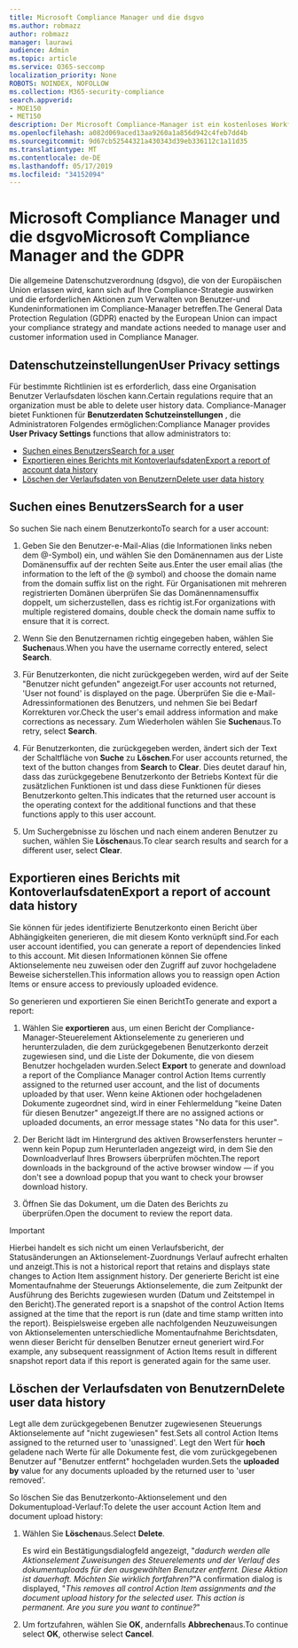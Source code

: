 ```yaml
---
title: Microsoft Compliance Manager und die dsgvo
ms.author: robmazz
author: robmazz
manager: laurawi
audience: Admin
ms.topic: article
ms.service: O365-seccomp
localization_priority: None
ROBOTS: NOINDEX, NOFOLLOW
ms.collection: M365-security-compliance
search.appverid:
- MOE150
- MET150
description: Der Microsoft Compliance-Manager ist ein kostenloses Workflow basiertes Risiko Bewertungstool im Microsoft-Dienst Vertrauensstellungs Portal. Mit dem Compliance-Manager können Sie behördliche Compliance-Aktivitäten im Zusammenhang mit Microsoft Cloud Services nachverfolgen, zuweisen und überprüfen.
ms.openlocfilehash: a082d069aced13aa9260a1a856d942c4feb7dd4b
ms.sourcegitcommit: 9d67cb52544321a430343d39eb336112c1a11d35
ms.translationtype: MT
ms.contentlocale: de-DE
ms.lasthandoff: 05/17/2019
ms.locfileid: "34152094"
---
```

# <a name="microsoft-compliance-manager-and-the-gdpr"></a><span data-ttu-id="cf93d-104">Microsoft Compliance Manager und die dsgvo</span><span class="sxs-lookup"><span data-stu-id="cf93d-104">Microsoft Compliance Manager and the GDPR</span></span>

<span data-ttu-id="cf93d-105">Die allgemeine Datenschutzverordnung (dsgvo), die von der Europäischen Union erlassen wird, kann sich auf Ihre Compliance-Strategie auswirken und die erforderlichen Aktionen zum Verwalten von Benutzer-und Kundeninformationen im Compliance-Manager betreffen.</span><span class="sxs-lookup"><span data-stu-id="cf93d-105">The General Data Protection Regulation (GDPR) enacted by the European Union can impact your compliance strategy and mandate actions needed to manage user and customer information used in Compliance Manager.</span></span>

## <a name="user-privacy-settings"></a><span data-ttu-id="cf93d-106">Datenschutzeinstellungen</span><span class="sxs-lookup"><span data-stu-id="cf93d-106">User Privacy settings</span></span>

<span data-ttu-id="cf93d-107">Für bestimmte Richtlinien ist es erforderlich, dass eine Organisation Benutzer Verlaufsdaten löschen kann.</span><span class="sxs-lookup"><span data-stu-id="cf93d-107">Certain regulations require that an organization must be able to delete user history data.</span></span> <span data-ttu-id="cf93d-108">Compliance-Manager bietet Funktionen für **Benutzerdaten Schutzeinstellungen** , die Administratoren Folgendes ermöglichen:</span><span class="sxs-lookup"><span data-stu-id="cf93d-108">Compliance Manager provides **User Privacy Settings** functions that allow administrators to:</span></span>
  
- [<span data-ttu-id="cf93d-109">Suchen eines Benutzers</span><span class="sxs-lookup"><span data-stu-id="cf93d-109">Search for a user</span></span>](#search-for-a-user)
- [<span data-ttu-id="cf93d-110">Exportieren eines Berichts mit Kontoverlaufsdaten</span><span class="sxs-lookup"><span data-stu-id="cf93d-110">Export a report of account data history</span></span>](#export-a-report-of-account-data-history)
- [<span data-ttu-id="cf93d-111">Löschen der Verlaufsdaten von Benutzern</span><span class="sxs-lookup"><span data-stu-id="cf93d-111">Delete user data history</span></span>](#delete-user-data-history)
  
## <a name="search-for-a-user"></a><span data-ttu-id="cf93d-112">Suchen eines Benutzers</span><span class="sxs-lookup"><span data-stu-id="cf93d-112">Search for a user</span></span>

<span data-ttu-id="cf93d-113">So suchen Sie nach einem Benutzerkonto</span><span class="sxs-lookup"><span data-stu-id="cf93d-113">To search for a user account:</span></span>
  
1. <span data-ttu-id="cf93d-114">Geben Sie den Benutzer-e-Mail-Alias (die Informationen links neben dem @-Symbol) ein, und wählen Sie den Domänennamen aus der Liste Domänensuffix auf der rechten Seite aus.</span><span class="sxs-lookup"><span data-stu-id="cf93d-114">Enter the user email alias (the information to the left of the @ symbol) and choose the domain name from the  domain suffix list on the right.</span></span> <span data-ttu-id="cf93d-115">Für Organisationen mit mehreren registrierten Domänen überprüfen Sie das Domänennamensuffix doppelt, um sicherzustellen, dass es richtig ist.</span><span class="sxs-lookup"><span data-stu-id="cf93d-115">For organizations with multiple registered domains, double check the domain name suffix to ensure that it is correct.</span></span>

2. <span data-ttu-id="cf93d-116">Wenn Sie den Benutzernamen richtig eingegeben haben, wählen Sie **Suchen**aus.</span><span class="sxs-lookup"><span data-stu-id="cf93d-116">When you have the username correctly entered, select **Search**.</span></span>

3. <span data-ttu-id="cf93d-117">Für Benutzerkonten, die nicht zurückgegeben werden, wird auf der Seite "Benutzer nicht gefunden" angezeigt.</span><span class="sxs-lookup"><span data-stu-id="cf93d-117">For user accounts not returned, 'User not found' is displayed on the page.</span></span> <span data-ttu-id="cf93d-118">Überprüfen Sie die e-Mail-Adressinformationen des Benutzers, und nehmen Sie bei Bedarf Korrekturen vor.</span><span class="sxs-lookup"><span data-stu-id="cf93d-118">Check the user's email address information and make corrections as necessary.</span></span> <span data-ttu-id="cf93d-119">Zum Wiederholen wählen Sie **Suchen**aus.</span><span class="sxs-lookup"><span data-stu-id="cf93d-119">To retry, select **Search**.</span></span>

4. <span data-ttu-id="cf93d-120">Für Benutzerkonten, die zurückgegeben werden, ändert sich der Text der Schaltfläche von **Suche** zu **Löschen**.</span><span class="sxs-lookup"><span data-stu-id="cf93d-120">For user accounts returned, the text of the button changes from **Search** to **Clear**.</span></span> <span data-ttu-id="cf93d-121">Dies deutet darauf hin, dass das zurückgegebene Benutzerkonto der Betriebs Kontext für die zusätzlichen Funktionen ist und dass diese Funktionen für dieses Benutzerkonto gelten.</span><span class="sxs-lookup"><span data-stu-id="cf93d-121">This indicates that the returned user account is the operating context for the additional functions and that these functions apply to this user account.</span></span>

5. <span data-ttu-id="cf93d-122">Um Suchergebnisse zu löschen und nach einem anderen Benutzer zu suchen, wählen Sie **Löschen**aus.</span><span class="sxs-lookup"><span data-stu-id="cf93d-122">To clear search results and search for a different user, select **Clear**.</span></span>

## <a name="export-a-report-of-account-data-history"></a><span data-ttu-id="cf93d-123">Exportieren eines Berichts mit Kontoverlaufsdaten</span><span class="sxs-lookup"><span data-stu-id="cf93d-123">Export a report of account data history</span></span>

<span data-ttu-id="cf93d-124">Sie können für jedes identifizierte Benutzerkonto einen Bericht über Abhängigkeiten generieren, die mit diesem Konto verknüpft sind.</span><span class="sxs-lookup"><span data-stu-id="cf93d-124">For each user account identified, you can generate a report of dependencies linked to this account.</span></span> <span data-ttu-id="cf93d-125">Mit diesen Informationen können Sie offene Aktionselemente neu zuweisen oder den Zugriff auf zuvor hochgeladene Beweise sicherstellen.</span><span class="sxs-lookup"><span data-stu-id="cf93d-125">This information allows you to reassign open Action Items or ensure access to previously uploaded evidence.</span></span>
  
 <span data-ttu-id="cf93d-126">So generieren und exportieren Sie einen Bericht</span><span class="sxs-lookup"><span data-stu-id="cf93d-126">To generate and export a report:</span></span>
  
1. <span data-ttu-id="cf93d-127">Wählen Sie **exportieren** aus, um einen Bericht der Compliance-Manager-Steuerelement Aktionselemente zu generieren und herunterzuladen, die dem zurückgegebenen Benutzerkonto derzeit zugewiesen sind, und die Liste der Dokumente, die von diesem Benutzer hochgeladen wurden.</span><span class="sxs-lookup"><span data-stu-id="cf93d-127">Select **Export** to generate and download a report of the Compliance Manager control Action Items currently assigned to the returned user account, and the list of documents uploaded by that user.</span></span> <span data-ttu-id="cf93d-128">Wenn keine Aktionen oder hochgeladenen Dokumente zugeordnet sind, wird in einer Fehlermeldung "keine Daten für diesen Benutzer" angezeigt.</span><span class="sxs-lookup"><span data-stu-id="cf93d-128">If there are no assigned actions or uploaded documents, an error message states "No data for this user".</span></span>

2. <span data-ttu-id="cf93d-129">Der Bericht lädt im Hintergrund des aktiven Browserfensters herunter – wenn kein Popup zum Herunterladen angezeigt wird, in dem Sie den Downloadverlauf Ihres Browsers überprüfen möchten.</span><span class="sxs-lookup"><span data-stu-id="cf93d-129">The report downloads in the background of the active browser window — if you don't see a download popup that you want to check your browser download history.</span></span>

3. <span data-ttu-id="cf93d-130">Öffnen Sie das Dokument, um die Daten des Berichts zu überprüfen.</span><span class="sxs-lookup"><span data-stu-id="cf93d-130">Open the document to review the report data.</span></span>

> [!IMPORTANT]
> <span data-ttu-id="cf93d-131">Hierbei handelt es sich nicht um einen Verlaufsbericht, der Statusänderungen an Aktionselement-Zuordnungs Verlauf aufrecht erhalten und anzeigt.</span><span class="sxs-lookup"><span data-stu-id="cf93d-131">This is not a historical report that retains and displays state changes to Action Item assignment history.</span></span> <span data-ttu-id="cf93d-132">Der generierte Bericht ist eine Momentaufnahme der Steuerungs Aktionselemente, die zum Zeitpunkt der Ausführung des Berichts zugewiesen wurden (Datum und Zeitstempel in den Bericht).</span><span class="sxs-lookup"><span data-stu-id="cf93d-132">The generated report is a snapshot of the control Action Items assigned at the time that the report is run (date and time stamp written into the report).</span></span> <span data-ttu-id="cf93d-133">Beispielsweise ergeben alle nachfolgenden Neuzuweisungen von Aktionselementen unterschiedliche Momentaufnahme Berichtsdaten, wenn dieser Bericht für denselben Benutzer erneut generiert wird.</span><span class="sxs-lookup"><span data-stu-id="cf93d-133">For example, any subsequent reassignment of Action Items result in different snapshot report data if this report is generated again for the same user.</span></span>
  
## <a name="delete-user-data-history"></a><span data-ttu-id="cf93d-134">Löschen der Verlaufsdaten von Benutzern</span><span class="sxs-lookup"><span data-stu-id="cf93d-134">Delete user data history</span></span>

<span data-ttu-id="cf93d-135">Legt alle dem zurückgegebenen Benutzer zugewiesenen Steuerungs Aktionselemente auf "nicht zugewiesen" fest.</span><span class="sxs-lookup"><span data-stu-id="cf93d-135">Sets all control Action Items assigned to the returned user to 'unassigned'.</span></span> <span data-ttu-id="cf93d-136">Legt den Wert für **hoch** geladene nach Werte für alle Dokumente fest, die vom zurückgegebenen Benutzer auf "Benutzer entfernt" hochgeladen wurden.</span><span class="sxs-lookup"><span data-stu-id="cf93d-136">Sets the **uploaded by** value for any documents uploaded by the returned user to 'user removed'.</span></span>
  
<span data-ttu-id="cf93d-137">So löschen Sie das Benutzerkonto-Aktionselement und den Dokumentupload-Verlauf:</span><span class="sxs-lookup"><span data-stu-id="cf93d-137">To delete the user account Action Item and document upload history:</span></span>
  
1. <span data-ttu-id="cf93d-138">Wählen Sie **Löschen**aus.</span><span class="sxs-lookup"><span data-stu-id="cf93d-138">Select **Delete**.</span></span>

    <span data-ttu-id="cf93d-139">Es wird ein Bestätigungsdialogfeld angezeigt, "*dadurch werden alle Aktionselement Zuweisungen des Steuerelements und der Verlauf des dokumentuploads für den ausgewählten Benutzer entfernt. Diese Aktion ist dauerhaft. Möchten Sie wirklich fortfahren?*"</span><span class="sxs-lookup"><span data-stu-id="cf93d-139">A confirmation dialog is displayed, "*This removes all control Action Item assignments and the document upload history for the selected user. This action is permanent. Are you sure you want to continue?*"</span></span>

2. <span data-ttu-id="cf93d-140">Um fortzufahren, wählen Sie **OK**, andernfalls **Abbrechen**aus.</span><span class="sxs-lookup"><span data-stu-id="cf93d-140">To continue select **OK**, otherwise select **Cancel**.</span></span>